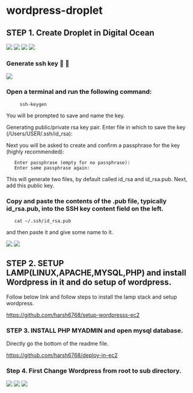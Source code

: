 # wordpress-droplet


## STEP 1. Create Droplet in Digital Ocean 

<img src="https://github.com/harsh6768/wordpress-droplet/blob/main/Screenshots/Screenshot%202022-02-01%20at%206.22.53%20PM.png"/>

<img src="https://github.com/harsh6768/wordpress-droplet/blob/main/Screenshots/Screenshot%202022-02-01%20at%206.23.16%20PM.png"/>

<img src="https://github.com/harsh6768/wordpress-droplet/blob/main/Screenshots/Screenshot%202022-02-01%20at%206.23.28%20PM.png"/>

<img src="https://github.com/harsh6768/wordpress-droplet/blob/main/Screenshots/Screenshot%202022-02-02%20at%2012.59.15%20PM.png"/>


  ### Generate ssh key 🔑 🔐 
  
  <img src="https://github.com/harsh6768/wordpress-droplet/blob/main/Screenshots/Screenshot%202022-02-02%20at%2012.58.07%20PM.png"/>
  
  
  ### Open a terminal and run the following command:
        
         ssh-keygen
           
You will be prompted to save and name the key.

Generating public/private rsa key pair. Enter file in which to save the key (/Users/USER/.ssh/id_rsa):
       
Next you will be asked to create and confirm a passphrase for the key (highly recommended):
 
 
       Enter passphrase (empty for no passphrase):
       Enter same passphrase again:

    
This will generate two files, by default called id_rsa and id_rsa.pub. Next, add this public key.
    
   ### Copy and paste the contents of the .pub file, typically id_rsa.pub, into the SSH key content field on the left.
    
       cat ~/.ssh/id_rsa.pub

and then paste it and give some name to it.
  
<img src="https://github.com/harsh6768/wordpress-droplet/blob/main/Screenshots/Screenshot%202022-02-02%20at%2012.58.39%20PM.png"/>


<img src="https://github.com/harsh6768/wordpress-droplet/blob/main/Screenshots/Screenshot%202022-02-02%20at%201.21.14%20PM.png"/>


## STEP 2. SETUP LAMP(LINUX,APACHE,MYSQL,PHP) and install Wordpress in it and do setup of wordpress. 

 Follow below link and follow steps to install the lamp stack and setup wordpress. 
    
 
 https://github.com/harsh6768/setup-wordpresss-ec2


### STEP 3. INSTALL PHP MYADMIN and open mysql database.

   Directly go the bottom of the readme file. 

https://github.com/harsh6768/deploy-in-ec2


### Step 4. First Change Wordpress from root to sub directory. 





<img src="https://github.com/harsh6768/wordpress-droplet/blob/main/Screenshots/Screenshot%202022-02-07%20at%205.45.18%20PM.png"/>

<img src="https://github.com/harsh6768/wordpress-droplet/blob/main/Screenshots/Screenshot%202022-02-07%20at%205.45.55%20PM.png"/>

<img src="https://github.com/harsh6768/wordpress-droplet/blob/main/Screenshots/Screenshot%202022-02-07%20at%205.46.08%20PM.png"/>

